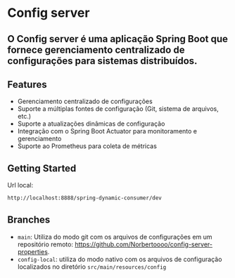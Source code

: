 # Config server

## O Config server é uma aplicação Spring Boot que fornece gerenciamento centralizado de configurações para sistemas distribuídos.

## Features
- Gerenciamento centralizado de configurações  
- Suporte a múltiplas fontes de configuração (Git, sistema de arquivos, etc.)  
- Suporte a atualizações dinâmicas de configuração  
- Integração com o Spring Boot Actuator para monitoramento e gerenciamento  
- Suporte ao Prometheus para coleta de métricas

## Getting Started
Url local:
```bash
http://localhost:8888/spring-dynamic-consumer/dev
```

## Branches

- `main`: Utiliza do modo git com os arquivos de configurações em um repositório remoto: https://github.com/Norbertoooo/config-server-properties.
- `config-local`: utiliza do modo nativo com os arquivos de configuração localizados no diretório `src/main/resources/config`  

